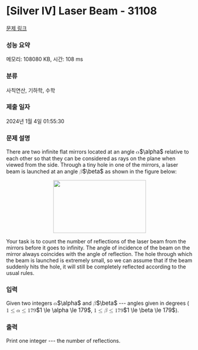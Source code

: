# [Silver IV] Laser Beam - 31108 

[문제 링크](https://www.acmicpc.net/problem/31108) 

### 성능 요약

메모리: 108080 KB, 시간: 108 ms

### 분류

사칙연산, 기하학, 수학

### 제출 일자

2024년 1월 4일 01:55:30

### 문제 설명

<p>There are two infinite flat mirrors located at an angle <mjx-container class="MathJax" jax="CHTML" style="font-size: 109%; position: relative;"><mjx-math class="MJX-TEX" aria-hidden="true"><mjx-mi class="mjx-i"><mjx-c class="mjx-c1D6FC TEX-I"></mjx-c></mjx-mi></mjx-math><mjx-assistive-mml unselectable="on" display="inline"><math xmlns="http://www.w3.org/1998/Math/MathML"><mi>α</mi></math></mjx-assistive-mml><span aria-hidden="true" class="no-mathjax mjx-copytext">$\alpha$</span></mjx-container> relative to each other so that they can be considered as rays on the plane when viewed from the side. Through a tiny hole in one of the mirrors, a laser beam is launched at an angle <mjx-container class="MathJax" jax="CHTML" style="font-size: 109%; position: relative;"><mjx-math class="MJX-TEX" aria-hidden="true"><mjx-mi class="mjx-i"><mjx-c class="mjx-c1D6FD TEX-I"></mjx-c></mjx-mi></mjx-math><mjx-assistive-mml unselectable="on" display="inline"><math xmlns="http://www.w3.org/1998/Math/MathML"><mi>β</mi></math></mjx-assistive-mml><span aria-hidden="true" class="no-mathjax mjx-copytext">$\beta$</span></mjx-container> as shown in the figure below:</p>

<p style="text-align: center;"><img alt="" src="https://upload.acmicpc.net/567f4721-c70d-4626-862c-95eb3f248572/-/preview/" style="width: 250px; height: 142px;"></p>

<p>Your task is to count the number of reflections of the laser beam from the mirrors before it goes to infinity. The angle of incidence of the beam on the mirror always coincides with the angle of reflection. The hole through which the beam is launched is extremely small, so we can assume that if the beam suddenly hits the hole, it will still be completely reflected according to the usual rules.</p>

### 입력 

 <p>Given two integers <mjx-container class="MathJax" jax="CHTML" style="font-size: 109%; position: relative;"><mjx-math class="MJX-TEX" aria-hidden="true"><mjx-mi class="mjx-i"><mjx-c class="mjx-c1D6FC TEX-I"></mjx-c></mjx-mi></mjx-math><mjx-assistive-mml unselectable="on" display="inline"><math xmlns="http://www.w3.org/1998/Math/MathML"><mi>α</mi></math></mjx-assistive-mml><span aria-hidden="true" class="no-mathjax mjx-copytext">$\alpha$</span></mjx-container> and <mjx-container class="MathJax" jax="CHTML" style="font-size: 109%; position: relative;"><mjx-math class="MJX-TEX" aria-hidden="true"><mjx-mi class="mjx-i"><mjx-c class="mjx-c1D6FD TEX-I"></mjx-c></mjx-mi></mjx-math><mjx-assistive-mml unselectable="on" display="inline"><math xmlns="http://www.w3.org/1998/Math/MathML"><mi>β</mi></math></mjx-assistive-mml><span aria-hidden="true" class="no-mathjax mjx-copytext">$\beta$</span></mjx-container> --- angles given in degrees (<mjx-container class="MathJax" jax="CHTML" style="font-size: 109%; position: relative;"><mjx-math class="MJX-TEX" aria-hidden="true"><mjx-mn class="mjx-n"><mjx-c class="mjx-c31"></mjx-c></mjx-mn><mjx-mo class="mjx-n" space="4"><mjx-c class="mjx-c2264"></mjx-c></mjx-mo><mjx-mi class="mjx-i" space="4"><mjx-c class="mjx-c1D6FC TEX-I"></mjx-c></mjx-mi><mjx-mo class="mjx-n" space="4"><mjx-c class="mjx-c2264"></mjx-c></mjx-mo><mjx-mn class="mjx-n" space="4"><mjx-c class="mjx-c31"></mjx-c><mjx-c class="mjx-c37"></mjx-c><mjx-c class="mjx-c39"></mjx-c></mjx-mn></mjx-math><mjx-assistive-mml unselectable="on" display="inline"><math xmlns="http://www.w3.org/1998/Math/MathML"><mn>1</mn><mo>≤</mo><mi>α</mi><mo>≤</mo><mn>179</mn></math></mjx-assistive-mml><span aria-hidden="true" class="no-mathjax mjx-copytext">$1 \le \alpha \le 179$</span></mjx-container>, <mjx-container class="MathJax" jax="CHTML" style="font-size: 109%; position: relative;"><mjx-math class="MJX-TEX" aria-hidden="true"><mjx-mn class="mjx-n"><mjx-c class="mjx-c31"></mjx-c></mjx-mn><mjx-mo class="mjx-n" space="4"><mjx-c class="mjx-c2264"></mjx-c></mjx-mo><mjx-mi class="mjx-i" space="4"><mjx-c class="mjx-c1D6FD TEX-I"></mjx-c></mjx-mi><mjx-mo class="mjx-n" space="4"><mjx-c class="mjx-c2264"></mjx-c></mjx-mo><mjx-mn class="mjx-n" space="4"><mjx-c class="mjx-c31"></mjx-c><mjx-c class="mjx-c37"></mjx-c><mjx-c class="mjx-c39"></mjx-c></mjx-mn></mjx-math><mjx-assistive-mml unselectable="on" display="inline"><math xmlns="http://www.w3.org/1998/Math/MathML"><mn>1</mn><mo>≤</mo><mi>β</mi><mo>≤</mo><mn>179</mn></math></mjx-assistive-mml><span aria-hidden="true" class="no-mathjax mjx-copytext">$1 \le \beta \le 179$</span></mjx-container>).</p>

### 출력 

 <p>Print one integer --- the number of reflections.</p>


